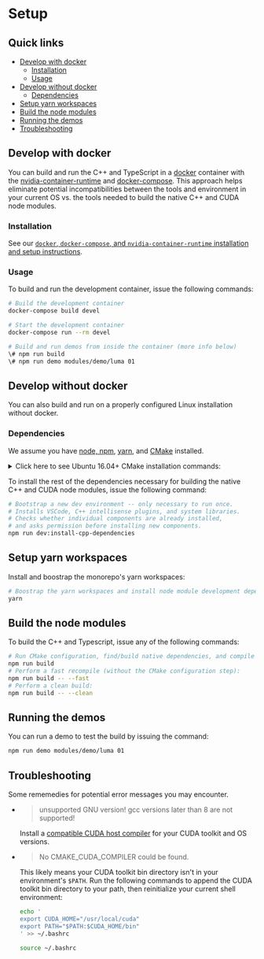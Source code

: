 # Setup

## Quick links

* [Develop with docker](#develop-with-docker)
  * [Installation](#installation)
  * [Usage](#usage)
* [Develop without docker](#develop-without-docker)
  * [Dependencies](#dependencies)
* [Setup yarn workspaces](#setup-yarn-workspaces)
* [Build the node modules](#build-the-node-modules)
* [Running the demos](#tunning-the-demos)
* [Troubleshooting](#troubleshooting)

## Develop with docker

You can build and run the C++ and TypeScript in a [docker](https://docker.com/) container with the [nvidia-container-runtime](https://github.com/NVIDIA/nvidia-docker) and [docker-compose](https://github.com/docker/compose/). This approach helps eliminate potential incompatibilities between the tools and environment in your current OS vs. the tools needed to build the native C++ and CUDA node modules.

### Installation

See our [`docker`, `docker-compose`, and `nvidia-container-runtime` installation and setup instructions](docs/docker/installation.md).

### Usage

To build and run the development container, issue the following commands:

```bash
# Build the development container
docker-compose build devel

# Start the development container
docker-compose run --rm devel

# Build and run demos from inside the container (more info below)
\# npm run build
\# npm run demo modules/demo/luma 01
```

## Develop without docker

You can also build and run on a properly configured Linux installation without docker.

### Dependencies

We assume you have [node, npm](https://github.com/nvm-sh/nvm#installing-and-updating), [yarn](https://yarnpkg.com/getting-started/install), and [CMake](https://cmake.org/) installed.

<details>
<summary>Click here to see Ubuntu 16.04+ CMake installation commands:</summary>
<pre>
# Install CMake v3.17.4
# Select from any CMake 3.17.x release in https://github.com/Kitware/CMake/releases
CMAKE_VERSION=3.17.4
wget https://github.com/Kitware/CMake/releases/download/v${CMAKE_VERSION}/cmake-${CMAKE_VERSION}.tar.gz \
 && tar -xvzf cmake-${CMAKE_VERSION}.tar.gz && cd cmake-${CMAKE_VERSION} \
 && ./bootstrap --system-curl --parallel=$(nproc) && sudo make install -j \
 && cd - && rm -rf ./cmake-${CMAKE_VERSION} ./cmake-${CMAKE_VERSION}.tar.gz
</pre>
</details>

To install the rest of the dependencies necessary for building the native C++ and CUDA node modules, issue the following command:

```bash
# Bootstrap a new dev environment -- only necessary to run once.
# Installs VSCode, C++ intellisense plugins, and system libraries.
# Checks whether individual components are already installed,
# and asks permission before installing new components.
npm run dev:install-cpp-dependencies
```

## Setup yarn workspaces

Install and boostrap the monorepo's yarn workspaces:

```bash
# Boostrap the yarn workspaces and install node module development dependencies
yarn
```

## Build the node modules

To build the C++ and Typescript, issue any of the following commands:

```bash
# Run CMake configuration, find/build native dependencies, and compile C++ and TypeScript
npm run build
# Perform a fast recompile (without the CMake configuration step):
npm run build -- --fast
# Perform a clean build:
npm run build -- --clean
```

## Running the demos

You can run a demo to test the build by issuing the command:

```bash
npm run demo modules/demo/luma 01
```

## Troubleshooting

Some rememedies for potential error messages you may encounter.

* > unsupported GNU version! gcc versions later than 8 are not supported!
  
  Install a [compatible CUDA host compiler](https://docs.nvidia.com/cuda/cuda-installation-guide-linux/index.html#system-requirements) for your CUDA toolkit and OS versions.

* >  No CMAKE_CUDA_COMPILER could be found.
  
  This likely means your CUDA toolkit bin directory isn't in your environment's `$PATH`.
  Run the following commands to append the CUDA toolkit bin directory to your path,
  then reinitialize your current shell environment:

  ```bash
  echo '
  export CUDA_HOME="/usr/local/cuda"
  export PATH="$PATH:$CUDA_HOME/bin"
  ' >> ~/.bashrc
  
  source ~/.bashrc
  ```
